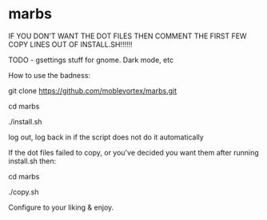 # marbs

IF YOU DON'T WANT THE DOT FILES THEN COMMENT THE FIRST FEW COPY LINES OUT OF INSTALL.SH!!!!!!

TODO - gsettings stuff for gnome. Dark mode, etc

How to use the badness:

git clone https://github.com/moblevortex/marbs.git

cd marbs

./install.sh

log out, log back in if the script does not do it automatically

If the dot files failed to copy, or you've decided you want them after running install.sh then:

cd marbs

./copy.sh

Configure to your liking & enjoy.
